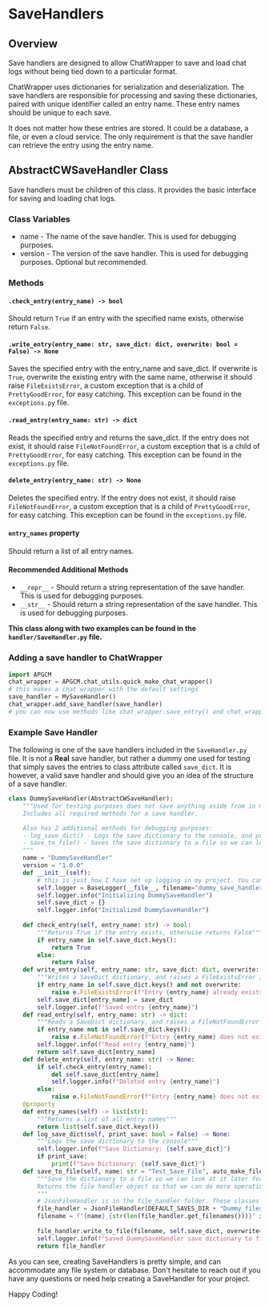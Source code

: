 # SaveHandlers

## Overview

Save handlers are designed to allow ChatWrapper to save and load chat logs without being tied down to a particular format.

ChatWrapper uses dictionaries for serialization and deserialization. The save handlers are responsible for processing and saving these dictionaries, paired with unique identifier called an entry name. These entry names should be unique to each save.

It does not matter how these entries are stored. It could be a database, a file, or even a cloud service. The only requirement is that the save handler can retrieve the entry using the entry name.

## AbstractCWSaveHandler Class

Save handlers must be children of this class. It provides the basic interface for saving and loading chat logs.

### Class Variables

* name - The name of the save handler. This is used for debugging purposes.
* version - The version of the save handler. This is used for debugging purposes. Optional but recommended.

### Methods

#### `.check_entry(entry_name) -> bool`

Should return `True` if an entry with the specified name exists, otherwise return `False`.

#### `.write_entry(entry_name: str, save_dict: dict, overwrite: bool = False) -> None`

Saves the specified entry with the entry_name and save_dict. If overwrite is `True`, overwrite the existing entry with the same name, otherwise it should raise `FileExistsError`, a custom exception that is a child of `PrettyGoodError`, for easy catching. This exception can be found in the `exceptions.py` file.

#### `.read_entry(entry_name: str) -> dict`

Reads the specified entry and returns the save_dict. If the entry does not exist, it should raise `FileNotFoundError`, a custom exception that is a child of `PrettyGoodError`, for easy catching. This exception can be found in the `exceptions.py` file.

#### `delete_entry(entry_name: str) -> None`

Deletes the specified entry. If the entry does not exist, it should raise `FileNotFoundError`, a custom exception that is a child of `PrettyGoodError`, for easy catching. This exception can be found in the `exceptions.py` file.

#### `entry_names` property

Should return a list of all entry names.

#### Recommended Additional Methods

* `__repr__` - Should return a string representation of the save handler. This is used for debugging purposes.
* `__str__` - Should return a string representation of the save handler. This is used for debugging purposes.

**This class along with two examples can be found in the `handler/SaveHandler.py` file.**

### Adding a save handler to ChatWrapper

```python
import APGCM
chat_wrapper = APGCM.chat_utils.quick_make_chat_wrapper()
# this makes a chat wrapper with the default settings
save_handler = MySaveHandler()
chat_wrapper.add_save_handler(save_handler)
# you can now use methods like chat_wrapper.save_entry() and chat_wrapper.load_entry()
```

### Example Save Handler

The following is one of the save handlers included in the `SaveHandler.py` file. It is not a **Real** save handler, but rather a dummy one used for testing that simply saves the entries to class attribute called `save_dict`. It is however, a valid save handler and should give you an idea of the structure of a save handler.

```python
class DummySaveHandler(AbstractCWSaveHandler):
    """Used for testing purposes does not save anything aside from in memory.
    Includes all required methods for a save handler.

    Also has 2 additional methods for debugging purposes:
    - log_save_dict() - Logs the save dictionary to the console, and prints it
    - save_to_file() - Saves the save dictionary to a file so we can look at it later for debugging purposes
    """
    name = "DummySaveHandler"
    version = "1.0.0"
    def __init__(self):
        # this is just how I have set up logging in my project. You can use whatever logging system you want, or none at all. 
        self.logger = BaseLogger(__file__, filename="dummy_save_handler.log", identifier="SaveHandler: " + self.name, level=DEFAULT_LOGGING_LEVEL)
        self.logger.info("Initializing DummySaveHandler")
        self.save_dict = {}
        self.logger.info("Initialized DummySaveHandler")
    
    def check_entry(self, entry_name: str) -> bool:
        """Returns True if the entry exists, otherwise returns False"""
        if entry_name in self.save_dict.keys():
            return True
        else:
            return False
    def write_entry(self, entry_name: str, save_dict: dict, overwrite: bool = False) -> None:
        """Writes a SaveDict dictionary, and raises a FileExistsError if the entry already exists"""
        if entry_name in self.save_dict.keys() and not overwrite:
            raise e.FileExistsError(f"Entry {entry_name} already exists!")
        self.save_dict[entry_name] = save_dict
        self.logger.info(f"Saved entry {entry_name}")
    def read_entry(self, entry_name: str) -> dict:
        """Reads a SaveDict dictionary, and raises a FileNotFoundError if the entry does not exist"""
        if entry_name not in self.save_dict.keys():
            raise e.FileNotFoundError(f"Entry {entry_name} does not exist!")
        self.logger.info(f"Read entry {entry_name}")
        return self.save_dict[entry_name]
    def delete_entry(self, entry_name: str) -> None:
        if self.check_entry(entry_name):
            del self.save_dict[entry_name]
            self.logger.info(f"Deleted entry {entry_name}")
        else:
            raise e.FileNotFoundError(f"Entry {entry_name} does not exist!")
    @property
    def entry_names(self) -> list[str]:
        """Returns a list of all entry names"""
        return list(self.save_dict.keys())
    def log_save_dict(self, print_save: bool = False) -> None:
        """Logs the save dictionary to the console"""
        self.logger.info(f"Save Dictionary: {self.save_dict}")
        if print_save:
            print(f"Save Dictionary: {self.save_dict}")
    def save_to_file(self, name: str = "Test_Save_File", auto_make_filename = True):
        """Save the dictionary to a file so we can look at it later for debugging purposes
        Returns the file handler object so that we can do more operations on it if want to. 
        """
        # JsonFileHandler is in the file_handler folder. These classes abstract away the file handling process. Documentation for this class is not included as it doesn't have a real purpose in this project beyond being used for the included JsonSaveHandler class 
        file_handler = JsonFileHandler(DEFAULT_SAVES_DIR + "Dummy_files/", "DummySaveHandler")
        filename = f"{name}_{str(len(file_handler.get_filenames()))}" if auto_make_filename else name  
          
        file_handler.write_to_file(filename, self.save_dict, overwrite=True)
        self.logger.info(f"Saved DummySaveHandler save dictionary to file {name}")
        return file_handler 
```

As you can see, creating SaveHandlers is pretty simple, and can accommodate any file system or database. Don't hesitate to reach out if you have any questions or need help creating a SaveHandler for your project.

Happy Coding! 
